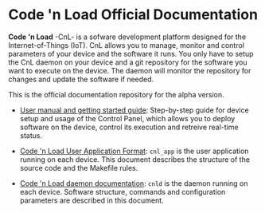 # **Code 'n Load** Official Documentation

**Code 'n Load** -CnL- is a sofware development platform designed for the Internet-of-Things (IoT). CnL allows you to manage, monitor and control parameters of your device and the software it runs. You only have to setup the CnL daemon on your device and a git repository for the software you want to execute on the device. The daemon will monitor the repository for changes and update the software if needed.

This is the official documentation repository for the alpha version.

- [User manual and getting started guide](user_manual.md): Step-by-step guide for device setup and usage of the Control Panel, which allows you to deploy software on the device, control its execution and retreive real-time status.

- [Code 'n Load User Application Format](cnl_app.md): `cnl_app` is the user application running on each device. This document describes the structure of the source code and the Makefile rules.

- [Code 'n Load daemon documentation](cnld.md): `cnld` is the daemon running on each device. Software structure, commands and configuration parameters are described in this document.
